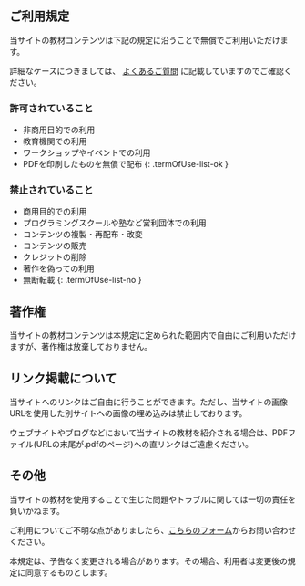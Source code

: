 ## ご利用規定

当サイトの教材コンテンツは下記の規定に沿うことで無償でご利用いただけます。

詳細なケースにつきましては、 [よくあるご質問](/faq) に記載していますのでご確認ください。

### 許可されていること
- 非商用目的での利用
- 教育機関での利用
- ワークショップやイベントでの利用
- PDFを印刷したものを無償で配布
{: .termOfUse-list-ok }

### 禁止されていること
- 商用目的での利用
- プログラミングスクールや塾など営利団体での利用
- コンテンツの複製・再配布・改変
- コンテンツの販売
- クレジットの削除
- 著作を偽っての利用
- 無断転載
{: .termOfUse-list-no }

## 著作権
当サイトの教材コンテンツは本規定に定められた範囲内で自由にご利用いただけますが、著作権は放棄しておりません。

## リンク掲載について
当サイトへのリンクはご自由に行うことができます。ただし、当サイトの画像URLを使用した別サイトへの画像の埋め込みは禁止しております。

ウェブサイトやブログなどにおいて当サイトの教材を紹介される場合は、PDFファイル(URLの末尾が.pdfのページ)への直リンクはご遠慮ください。

## その他
当サイトの教材を使用することで生じた問題やトラブルに関しては一切の責任を負いかねます。

ご利用についてご不明な点がありましたら、[こちらのフォーム](/contact)からお問い合わせください。

本規定は、予告なく変更される場合があります。その場合、利用者は変更後の規定に同意するものとします。
